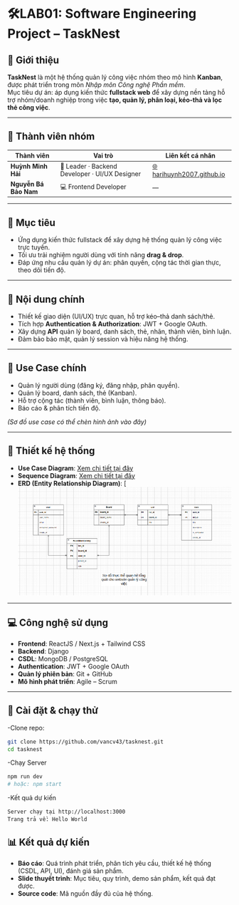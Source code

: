 # 🛠️LAB01:  Software Engineering Project – TaskNest

## 📌 Giới thiệu
**TaskNest** là một hệ thống quản lý công việc nhóm theo mô hình **Kanban**, được phát triển trong môn *Nhập môn Công nghệ Phần mềm*.  
Mục tiêu dự án: áp dụng kiến thức **fullstack web** để xây dựng nền tảng hỗ trợ nhóm/doanh nghiệp trong việc **tạo, quản lý, phân loại, kéo-thả và lọc thẻ công việc**.

---

## 👥 Thành viên nhóm

| Thành viên | Vai trò | Liên kết cá nhân |
|-------------|----------|------------------|
| **Huỳnh Minh Hải** | 🧠 Leader · Backend Developer · UI/UX Designer | [🌐 harihuynh2007.github.io](https://harihuynh2007.github.io) |
| **Nguyễn Bá Bảo Nam** | 💻 Frontend Developer | — |



---

## 🎯 Mục tiêu
- Ứng dụng kiến thức fullstack để xây dựng hệ thống quản lý công việc trực tuyến.  
- Tối ưu trải nghiệm người dùng với tính năng **drag & drop**.  
- Đáp ứng nhu cầu quản lý dự án: phân quyền, cộng tác thời gian thực, theo dõi tiến độ.  

---

## 📂 Nội dung chính
- Thiết kế giao diện (UI/UX) trực quan, hỗ trợ kéo–thả danh sách/thẻ.  
- Tích hợp **Authentication & Authorization**: JWT + Google OAuth.  
- Xây dựng **API** quản lý board, danh sách, thẻ, nhãn, thành viên, bình luận.  
- Đảm bảo bảo mật, quản lý session và hiệu năng hệ thống.  

---

## 🎯 Use Case chính
- Quản lý người dùng (đăng ký, đăng nhập, phân quyền).  
- Quản lý board, danh sách, thẻ (Kanban).  
- Hỗ trợ cộng tác (thành viên, bình luận, thông báo).  
- Báo cáo & phân tích tiến độ.  

*(Sơ đồ use case có thể chèn hình ảnh vào đây)*

---

## 📐 Thiết kế hệ thống
- **Use Case Diagram**: [Xem chi tiết tại đây](https://github.com/Harihuynh2007/NHAPMONCNPM/blob/main/lab02-usecase/usecaseimage.png)
- **Sequence Diagram**: [Xem chi tiết tại đây](https://github.com/Harihuynh2007/NHAPMONCNPM/blob/main/lab03-uml/readme.md#2-sequence-diagram)
- **ERD (Entity Relationship Diagram)**: [![ERD](https://github.com/Harihuynh2007/NHAPMONCNPM/blob/main/uml/ERD.png) 

---

## 💻 Công nghệ sử dụng
- **Frontend**: ReactJS / Next.js + Tailwind CSS  
- **Backend**: Django  
- **CSDL**: MongoDB / PostgreSQL  
- **Authentication**: JWT + Google OAuth  
- **Quản lý phiên bản**: Git + GitHub  
- **Mô hình phát triển**: Agile – Scrum  

---

## 🚀 Cài đặt & chạy thử
-Clone repo:
```bash
git clone https://github.com/vancv43/tasknest.git
cd tasknest
```
-Chạy Server
```bash
npm run dev
# hoặc: npm start
```
-Kết quả dự kiến
```bash
Server chạy tại http://localhost:3000
Trang trả về: Hello World
```
## 📊 Kết quả dự kiến
- **Báo cáo**: Quá trình phát triển, phân tích yêu cầu, thiết kế hệ thống (CSDL, API, UI), đánh giá sản phẩm.  
- **Slide thuyết trình**: Mục tiêu, quy trình, demo sản phẩm, kết quả đạt được.  
- **Source code**: Mã nguồn đầy đủ của hệ thống.  
